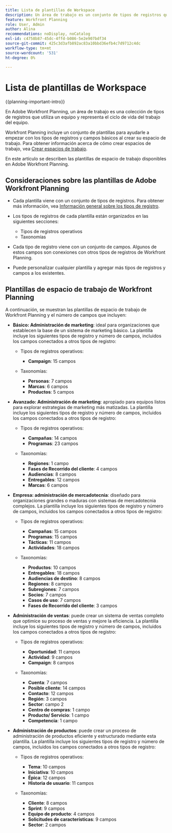 ```yaml
---
title: Lista de plantillas de Workspace
description: Un área de trabajo es un conjunto de tipos de registros que utiliza un equipo y que representa el ciclo de vida del trabajo del equipo. Adobe Workfront Planning incluye un conjunto de plantillas para ayudarle a empezar con los tipos de registros y campos básicos al crear su espacio de trabajo.
feature: Workfront Planning
role: User, Admin
author: Alina
recommendations: noDisplay, noCatalog
exl-id: c4758b87-45dc-4ffd-b086-5e2e907bdf34
source-git-commit: 425c3d3afb892ac83a10bbd36efb4c7d9712c4dc
workflow-type: tm+mt
source-wordcount: '531'
ht-degree: 0%

---
```



# Lista de plantillas de Workspace

{{planning-important-intro}}

En Adobe Workfront Planning, un área de trabajo es una colección de tipos de registros que utiliza un equipo y representa el ciclo de vida del trabajo del equipo.

Workfront Planning incluye un conjunto de plantillas para ayudarle a empezar con los tipos de registros y campos básicos al crear su espacio de trabajo. Para obtener información acerca de cómo crear espacios de trabajo, vea [Crear espacios de trabajo](/help/quicksilver/planning/architecture/create-workspaces.md).

En este artículo se describen las plantillas de espacio de trabajo disponibles en Adobe Workfront Planning.

## Consideraciones sobre las plantillas de Adobe Workfront Planning

* Cada plantilla viene con un conjunto de tipos de registros. Para obtener más información, vea [Información general sobre los tipos de registro](/help/quicksilver/planning/architecture/overview-of-record-types.md).
* Los tipos de registros de cada plantilla están organizados en las siguientes secciones:

   * Tipos de registros operativos
   * Taxonomías
* Cada tipo de registro viene con un conjunto de campos. Algunos de estos campos son conexiones con otros tipos de registros de Workfront Planning.
* Puede personalizar cualquier plantilla y agregar más tipos de registros y campos a los existentes.

<!-- I modeled this article by the "List of available Blueprints" and that articles does not have an Access area

## Access requirements

You must have the following: 

<table style="table-layout:auto">
 <col>
 </col>
 <col>
 </col>
 <tbody>
  <tr>
   <td role="rowheader"><p>Adobe Workfront plan*</p></td>
   <td>
<p>Any</p>
<!--the above is only for closed beta; when going to GA - activate the following plans:    
<p>Current plan: Prime and Ultimate</p>
<p>Legacy plan: Enterprise</p>->
   </td>
  </tr>
  <tr>
   <td role="rowheader"><p>Adobe Workfront license*</p></td>
   <td>
   <p>Any</p> 
  <p>For more information, see <a href="../../administration-and-setup/add-users/access-levels-and-object-permissions/wf-licenses.md" class="MCXref xref">Adobe Workfront licenses overview</a>.</p> </td>
  </tr>
  <tr>
   <td role="rowheader"><p>Product</p></td>
   <td>
   <p> Adobe Workfront</p> </td>
  </tr>
  <tr>
   <td role="rowheader">Access level*</td>
   <td> <p>Any</p>  
</td>
  </tr>
<tr>
   <td role="rowheader">Layout template</td>
   <td> <p>Your system administrator must add the Planning area in your layout template. </p>  
</td>
  </tr>
 </tbody>
</table>

>[!NOTE]
>
>*If you don't have access, ask your Workfront administrator if they set additional restrictions in your access level. For information on how a Workfront administrator can change your access level, see [Create or modify custom access levels](/help/quicksilver/administration-and-setup/add-users/configure-and-grant-access/create-modify-access-levels.md).

-->

## Plantillas de espacio de trabajo de Workfront Planning

A continuación, se muestran las plantillas de espacio de trabajo de Workfront Planning y el número de campos que incluyen:

* **Básico: Administración de marketing**: ideal para organizaciones que establecen la base de un sistema de marketing básico. La plantilla incluye los siguientes tipos de registro y número de campos, incluidos los campos conectados a otros tipos de registro:

   * Tipos de registros operativos:

      * **Campaign**: 15 campos
   * Taxonomías:

      * **Personas**: 7 campos
      * **Marcas**: 6 campos
      * **Productos**: 5 campos

* **Avanzado: Administración de marketing**: apropiado para equipos listos para explorar estrategias de marketing más matizadas. La plantilla incluye los siguientes tipos de registro y número de campos, incluidos los campos conectados a otros tipos de registro:

   * Tipos de registros operativos:

      * **Campañas**: 14 campos
      * **Programas**: 23 campos

   * Taxonomías:
      * **Regiones**: 1 campo
      * **Fases de Recorrido del cliente**: 4 campos
      * **Audiencias**: 8 campos
      * **Entregables**: 12 campos
      * **Marcas**: 6 campos

* **Empresa: administración de mercadotecnia**: diseñado para organizaciones grandes o maduras con sistemas de mercadotecnia complejos. La plantilla incluye los siguientes tipos de registro y número de campos, incluidos los campos conectados a otros tipos de registro:

   * Tipos de registros operativos:

      * **Campañas**: 15 campos
      * **Programas**: 15 campos
      * **Tácticas**: 11 campos
      * **Actividades**: 18 campos

   * Taxonomías:

      * **Productos**: 10 campos
      * **Entregables**: 18 campos
      * **Audiencias de destino**: 8 campos
      * **Regiones**: 8 campos
      * **Subregiones**: 7 campos
      * **Socios**: 7 campos
      * **Casos de uso**: 7 campos
      * **Fases de Recorrido del cliente**: 3 campos

* **Administración de ventas**: puede crear un sistema de ventas completo que optimice su proceso de ventas y mejore la eficiencia. La plantilla incluye los siguientes tipos de registro y número de campos, incluidos los campos conectados a otros tipos de registro:

   * Tipos de registros operativos:

      * **Oportunidad**: 11 campos
      * **Actividad**: 9 campos
      * **Campaign**: 8 campos
   * Taxonomías:
      * **Cuenta**: 7 campos
      * **Posible cliente**: 14 campos
      * **Contacto**: 12 campos
      * **Región**: 3 campos
      * **Sector**: campo 2
      * **Centro de compras**: 1 campo
      * **Producto/ Servicio**: 1 campo
      * **Competencia**: 1 campo

* **Administración de productos**: puede crear un proceso de administración de productos eficiente y estructurado mediante esta plantilla. La plantilla incluye los siguientes tipos de registro y número de campos, incluidos los campos conectados a otros tipos de registro:

   * Tipos de registros operativos:

      * **Tema**: 10 campos
      * **Iniciativa**: 10 campos
      * **Épica**: 12 campos
      * **Historia de usuario**: 11 campos

   * Taxonomías:

      * **Cliente**: 8 campos
      * **Sprint**: 9 campos
      * **Equipo de producto**: 4 campos
      * **Solicitudes de características**: 9 campos
      * **Sector**: 2 campos

